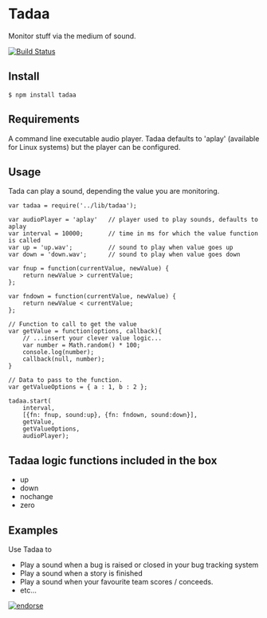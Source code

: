# Tadaa

Monitor stuff via the medium of sound.

[![Build Status](https://secure.travis-ci.org/jamesbloomer/tadaa.png?branch=master)](http://travis-ci.org/jamesbloomer/tadaa)

## Install

    $ npm install tadaa

## Requirements

A command line executable audio player. 
Tadaa defaults to 'aplay' (available for Linux systems) but the player can be configured. 

## Usage

Tada can play a sound, depending the value you are monitoring.

    var tadaa = require('../lib/tadaa');

    var audioPlayer = 'aplay'   // player used to play sounds, defaults to aplay
    var interval = 10000;       // time in ms for which the value function is called
    var up = 'up.wav';          // sound to play when value goes up
    var down = 'down.wav';      // sound to play when value goes down
        
    var fnup = function(currentValue, newValue) {
        return newValue > currentValue;  
    };

    var fndown = function(currentValue, newValue) {
        return newValue < currentValue;  
    };

    // Function to call to get the value
    var getValue = function(options, callback){
        // ...insert your clever value logic...
        var number = Math.random() * 100;
        console.log(number);
        callback(null, number); 
    } 
        
    // Data to pass to the function.
    var getValueOptions = { a : 1, b : 2 }; 

    tadaa.start(
        interval, 
        [{fn: fnup, sound:up}, {fn: fndown, sound:down}], 
        getValue, 
        getValueOptions, 
        audioPlayer);
    
## Tadaa logic functions included in the box
- up
- down
- nochange
- zero

## Examples

Use Tadaa to

* Play a sound when a bug is raised or closed in your bug tracking system
* Play a sound when a story is finished
* Play a sound when your favourite team scores / conceeds.
* etc...

[![endorse](http://api.coderwall.com/jamesbloomer/endorsecount.png)](http://coderwall.com/jamesbloomer)
